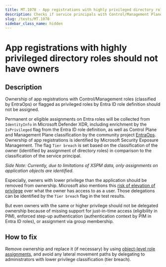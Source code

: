 ```yaml
---
title: MT.1078 - App registrations with highly privileged directory roles should not have owners
description: Checks if service principals with Control/Management Plane or other privileged directory roles have ownership assigned on the application object
slug: /tests/MT.1078
sidebar_class_name: hidden
---
```


# App registrations with highly privileged directory roles should not have owners

## Description

Ownership of app registrations with Control/Management roles (classified by EntraOps) or flagged as privileged roles by Entra ID role definition should not be assigned.

Permanent or eligible assignments on Entra roles will be collected from `IdentityInfo` in Microsoft Defender XDR, including enrichment by the `IsPrivileged` flag from the Entra ID role definition, as well as Control Plane and Management Plane classification by the community project [EntraOps](https://github.com/Cloud-Architekt/AzurePrivilegedIAM). Ownership of app registrations is identified by Microsoft Security Exposure Management. The flag `Tier breach` is set based on the classification of the owner (identified by assignment of directory roles) in comparison to the classification of the service principal.

_Side Note: Currently, due to limitations of XSPM data, only assignments on application objects are identified._

Especially, owners with lower privilege than the application should be removed from ownership.
Microsoft also mentions this [risk of elevation of privilege](https://learn.microsoft.com/en-us/entra/identity/enterprise-apps/overview-assign-app-owners) over what the owner has access to as a user.
Those delegations can be identified by the `Tier breach` flag in the test results.

But even owners with the same or higher privilege should not be delegated ownership because of missing support for just-in-time access (eligibility in PIM), enforced step-up authentication (authentication context by PIM in Entra ID roles), or assignment via group membership.

## How to fix
Remove ownership and replace it (if necessary) by using [object-level role assignments](https://learn.microsoft.com/en-us/entra/identity/role-based-access-control/manage-roles-portal?tabs=admin-center#assign-roles-with-app-registration-scope), and avoid any lateral movement paths by delegating to administrators with lower privilege classification (tier breach).